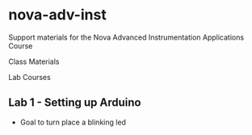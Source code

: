 # nova-adv-inst
Support materials for the Nova Advanced Instrumentation Applications Course 

Class Materials

Lab Courses

## Lab 1 - Setting up Arduino
- Goal to turn place a blinking led
